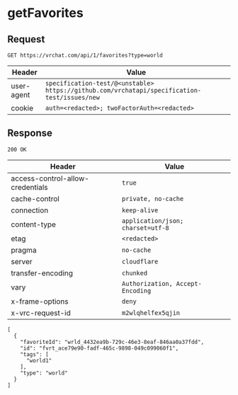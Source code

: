 # getFavorites

## Request
`GET https://vrchat.com/api/1/favorites?type=world`

| Header | Value |
| ------ | ----- |
| user-agent | `specification-test/@<unstable> https://github.com/vrchatapi/specification-test/issues/new` |
| cookie | `auth=<redacted>; twoFactorAuth=<redacted>` |


## Response
`200 OK`

| Header | Value |
| ------ | ----- |
| access-control-allow-credentials | `true` |
| cache-control | `private, no-cache` |
| connection | `keep-alive` |
| content-type | `application/json; charset=utf-8` |
| etag | `<redacted>` |
| pragma | `no-cache` |
| server | `cloudflare` |
| transfer-encoding | `chunked` |
| vary | `Authorization, Accept-Encoding` |
| x-frame-options | `deny` |
| x-vrc-request-id | `m2wlqhelfex5qjin` |

```jsonc
[
  {
    "favoriteId": "wrld_4432ea9b-729c-46e3-8eaf-846aa0a37fdd",
    "id": "fvrt_ace79e90-fadf-465c-9898-049c099060f1",
    "tags": [
      "world1"
    ],
    "type": "world"
  }
]
```
